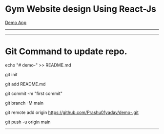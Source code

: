 # Gym Website design Using React-Js
<a href="https://react-gym-lyart.vercel.app/">Demo App </a>

<hr>

<hr>

# Git Command to update repo.

echo "# demo-" >> README.md

git init

git add README.md

git commit -m "first commit"

git branch -M main

git remote add origin https://github.com/Prashu01yadav/demo-.git

git push -u origin main
<hr>
